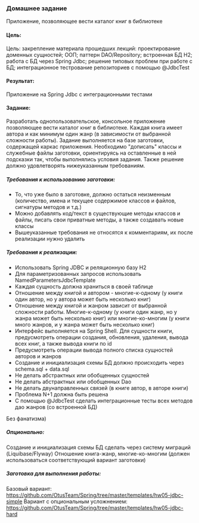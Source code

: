 ### Домашнее задание
Приложение, позволяющее вести каталог книг в библиотеке

#### Цель:
Цель: закрепление материала прошедших лекций: проектирование доменных сущностей;
ООП;
паттерн DAO/Repository;
встроенная БД H2;
работа с БД через Spring Jdbc;
решение типовых проблем при работе с БД;
интеграционное тестрование репозиториев с помощью @JdbcTest

#### Результат: 
Приложение на Spring Jdbc с интеграционными тестами

#### Задание:

Разработать однопользовательское, консольное приложение позволяющее вести каталог книг в библиотеке. Каждая книга имеет автора и как минимум один жанр (в зависимости от выбранной сложности работы). Задание выполняется на базе заготовки, содержащей каркас приложения. Необходимо "дописать" классы и служебные файлы заготовки, ориентируясь на оставленные в ней подсказки так, чтобы выполнялись условия задания. Также решение должно удовлетворять нижеуказанным требованиям.


##### Требования к использованию заготовки:
* То, что уже было в заготовке, должно остаться неизменным (количество, имена и текущее содержимое классов и файлов, сигнатуры методов и т.д.)
* Можно добавлять код/текст в существующие методы классов и файлы, писать свои приватные методы, а также создавать новые классы
* Вышеуказанные требования не относятся к комментариям, их после реализации нужно удалить

##### Требования к реализации:
* Использовать Spring JDBC и реляционную базу H2
* Для параметризованных запросов использовать NamedParametersJdbcTemplate
* Каждая сущность должна храниться в своей таблице
* Отношение между книгой и автором - многие-к-одному (у книги один автор, но у автора может быть несколько книг)
* Отношение между книгой и жанром зависит от выбранной сложности работы. Многие-к-одному (у книги один жанр, но у жанра может быть несколько книг) или многие-ко-многим (у книги много жанров, и у жанра может быть несколько книг)
* Интерфейс выполняется на Spring Shell. Для сущности книги, предусмотреть операции создания, обновления, удаления, вывода всех книг, а также вывода книги по id
* Предусмотреть операции вывода полного списка сущностей авторов и жанров
* Создание и инициализация схемы БД должно происходить через schema.sql + data.sql
* Не делать абстрактных или обобщенных сущностей
* Не делать абстрактных или обобщенных Dao
* Не делать двунаправленных связей (в книге автор, в авторе книги)
* Проблема N+1 должна быть решена
* С помощью @JdbcTest сделать интеграционные тесты всех методов дао жанров (со встроенной БД)

Без фанатизма)

##### Опционально:
Создание и инициализация схемы БД сделать через систему миграций (Liquibase/Flyway)
Отношение книга-жанр, многие-ко-многим (должен использоваться соответствующий вариант заготовки)

##### Заготовка для выполнения работы:

Базовый вариант: https://github.com/OtusTeam/Spring/tree/master/templates/hw05-jdbc-simple
Вариант с опциональным усложнением: https://github.com/OtusTeam/Spring/tree/master/templates/hw05-jdbc-hard